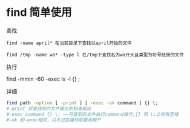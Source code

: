 # find 简单使用

查找

    find -name april* 在当前目录下查找以april开始的文件

    find /tmp -name wa* -type l 在/tmp下查找名为wa开头且类型为符号链接的文件

执行

find -mmin -60 -exec ls -l {} \;

详细

```bash
find path -option [ -print ] [ -exec -ok command ] {} \;
#-print 将查找到的文件输出到标准输出
#-exec command {} \; —–将查到的文件执行command操作,{} 和 \;之间有空格
#-ok 和-exec相同，只不过在操作前要询用户
```